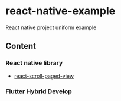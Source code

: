 # react-native-example
React native project uniform example

## Content

### React native library
- [react-scroll-paged-view](https://github.com/TaumuLu/react-scroll-paged-view)

### Flutter Hybrid Develop

